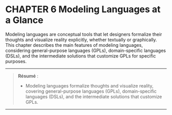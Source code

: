 # CHAPTER 6 Modeling Languages at a Glance

Modeling languages are conceptual tools that let designers formalize their thoughts and visualize reality explicitly, whether textually or graphically. This chapter describes the main features of modeling languages, considering general-purpose languages (GPLs), domain-specific languages (DSLs), and the intermediate solutions that customize GPLs for specific purposes.

---

> **Résumé** :
> 
> * Modeling languages formalize thoughts and visualize reality, covering general-purpose languages (GPLs), domain-specific languages (DSLs), and the intermediate solutions that customize GPLs.

---